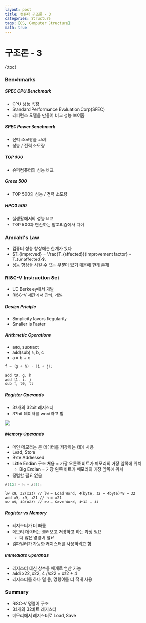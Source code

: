 ```yaml
---
layout: post
title: 컴퓨터 구조론 - 3
categories: Structure
tags: [CS, Computer Structure]
math: true
---
```


# 구조론 - 3

{:toc}

### Benchmarks

##### SPEC CPU Benchmark

- CPU 성능 측정
- Standard Performance Evaluation Corp(SPEC)
- 레퍼런스 모델을 만들어 비교 성능 보여줌

##### SPEC Power Benchmark

- 전력 소모량을 고려
- 성능 / 전력 소모량

##### TOP 500

- 슈퍼컴퓨터의 성능 비교

##### Green 500

- TOP 500의 성능 / 전력 소모량

##### HPCG 500

- 실생활에서의 성능 비교
- TOP 500과 연산하는 알고리즘에서 차이

### Amdahl's Law

- 컴퓨터 성능 향상에는 한계가 있다
- $T_{improved} = \frac{T_{affected}}{improvement factor} + T_{unaffected}$.
- 성능 향상을 시킬 수 없는 부분이 있기 때문에 한계 존재

### RISC-V Instruction Set

- UC Berkeley에서 개발
- RISC-V 재단에서 관리, 개발

##### Design Priciple

- Simplicity favors Regularity
- Smaller is Faster

##### Arithmetic Operations

- add, subtract
- add(sub) a, b, c
- a = b + c

```c
f = (g + h) - (i + j);
```

```assembly
add t0, g, h
add t1, i, j
sub f, t0, t1
```

##### Register Operands

- 32개의 32bit 레지스터
- 32bit 데이터를 word라고 함

<img src="https://github.com/L-Hyun/L-Hyun.github.io/blob/main/assets/CS/3-1.png?raw=true" />

##### Memory Operands

- 메인 메모리는 큰 데이터를 저장하는 데에 사용
- Load, Store
- Byte Addressed
- Little Endian 구조 채용 = 가장 오른쪽 비트가 메모리의 가장 앞쪽에 위치
  - Big Endian = 가장 왼쪽 비트가 메모리의 가장 앞쪽에 위치
- 정렬할 필요 없음

```c
A[12] = h + A[8];
```

```assembly
lw x9, 32(x22) // lw = Load Word, 4(byte, 32 = 4byte)*8 = 32
add x9, x9, x21 // h = x21
sw x9, 48(x22) // sw = Save Word, 4*12 = 48
```

##### Register vs Memory

- 레지스터가 더 빠름
- 메모리 데이터는 불러오고 저장하고 하는 과정 필요
  - 더 많은 명령어 필요
- 컴파일러가 가능한 레지스터를 사용하려고 함

##### Immediate Operands

- 레지스터 대신 상수를 매개로 연산 가능
- addi x22, x22, 4 //x22 = x22 + 4
- 레지스터를 하나 덜 씀, 명령어를 더 적게 사용

### Summary

- RISC-V 명령어 구조
- 32개의 32비트 레지스터
- 메모리에서 레지스터로 Load, Save
